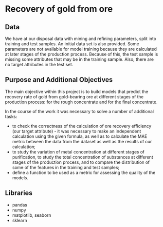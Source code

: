 # Recovery of gold from ore

## Data
We have at our disposal data with mining and refining parameters, split into training and test samples. An initial data set is also provided. Some parameters are not available for model training because they are calculated at later stages of the production process. Because of this, the test sample is missing some attributes that may be in the training sample. Also, there are no target attributes in the test set.

## Purpose and Additional Objectives
The main objective within this project is to build models that predict the recovery rate of gold from gold-bearing ore at different stages of the production process: for the rough concentrate and for the final concentrate. 

In the course of the work it was necessary to solve a number of additional tasks:
- to check the correctness of the calculation of ore recovery efficiency (our target attribute) - it was necessary to make an independent calculation using the given formula, as well as to calculate the MAE metric between the data from the dataset as well as the results of our calculation;
- to study the variation of metal concentration at different stages of purification, to study the total concentration of substances at different stages of the production process, and to compare the distribution of some of the features in the training and test samples;
- define a function to be used as a metric for assessing the quality of the models.

## Libraries
- pandas
- numpy
- matplotlib, seaborn
- sklearn
